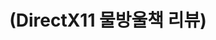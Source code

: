 ---
layout: default
title: "(DirectX11 물방울책 리뷰)"
parent: "(Graphics 😎)"
has_children: true
nav_order: 2
---